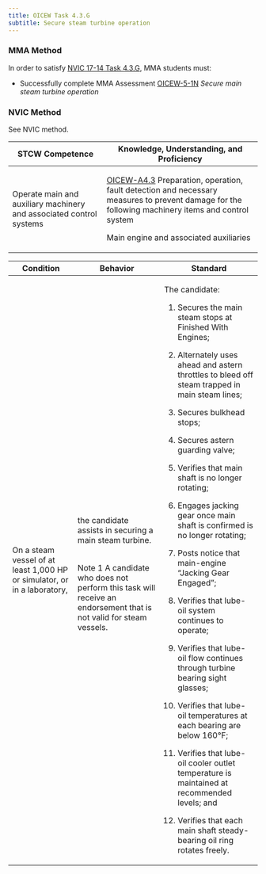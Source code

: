 ```yaml
---
title: OICEW Task 4.3.G 
subtitle: Secure steam turbine operation
---
```



### MMA Method

In order to satisfy  [NVIC 17-14  Task  4.3.G](/stcw23/assets/images/nvic-17-14.pdf), MMA students must:

* Successfully complete MMA Assessment  [OICEW-5-1N](OICEW-5-1N) *Secure main steam turbine operation*


### NVIC Method

<a onclick="togglevisibility('nvic_methods')" >See NVIC method.</a>

<div id='nvic_methods' class='hide'>

<table>
<thead>
<tr>
<th class='forty'> STCW Competence </th>
<th class='sixty'> Knowledge, Understanding, and Proficiency </th>
</tr>
</thead>




<tbody>
<tr><td markdown='1'>

Operate main and auxiliary machinery and associated control systems

</td><td markdown='1'>

[OICEW-A4.3](../../tables/31.html#OICEW-A4.3) Preparation, operation, fault detection and necessary measures to prevent damage for the following machinery items and control system 

Main engine and associated auxiliaries

</td></tr>


</tbody>
</table>


<table>
<thead>
<tr><th class='twenty'>  Condition </th><th class='twenty'> Behavior </th><th  class='sixty'>Standard </th></tr>
</thead>
<tbody >



<tr><td markdown='1'>

On a steam vessel of at least 1,000 HP or simulator, or in a laboratory,

</td><td markdown='1'>

the candidate assists in securing a main steam turbine.

<br>

<div class="tooltip">Note 1
<span class="tooltiptext">
A candidate who does not perform this task will receive an endorsement that is not valid for steam vessels.
</span>
</div>


</td><td markdown='1'>

The candidate:

1. Secures the main steam stops at Finished With Engines;

2. Alternately uses ahead and astern throttles to bleed off steam trapped in main steam lines;

3. Secures bulkhead stops;

4. Secures astern guarding valve;

5. Verifies that main shaft is no longer rotating;

6. Engages jacking gear once main shaft is confirmed is no longer rotating;

7. Posts notice that main-engine “Jacking Gear Engaged”;

8. Verifies that lube-oil system continues to operate;

9. Verifies that lube-oil flow continues through turbine bearing sight glasses;

10. Verifies that lube-oil temperatures at each bearing are below 160°F;

11. Verifies that lube-oil cooler outlet temperature is maintained at recommended levels; and

12. Verifies that each main shaft steady-bearing oil ring rotates freely.

</td></tr>
</tbody>
</table>
</div>
